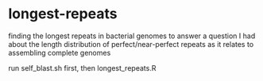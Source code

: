 # longest-repeats

finding the longest repeats in bacterial genomes
to answer a question I had about the length distribution of perfect/near-perfect repeats
as it relates to assembling complete genomes

run self_blast.sh first, then longest_repeats.R
